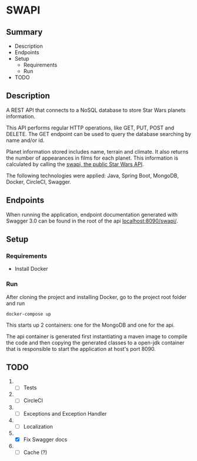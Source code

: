 # SWAPI

## Summary

- Description
- Endpoints
- Setup
    - Requirements
    - Run
- TODO


## Description

A REST API that connects to a NoSQL database to store Star Wars planets information.

This API performs regular HTTP operations, like GET, PUT, POST and DELETE. The GET endpoint can be used to query the database searching by name and/or id.

Planet information stored includes name, terrain and climate. It also returns the number of appearances in films for each planet. This information is calculated by calling the [swapi, the public Star Wars API](https://swapi.co/).

The following technologies were applied: Java, Spring Boot, MongoDB, Docker, CircleCI, Swagger.

## Endpoints

When running the application, endpoint documentation generated with Swagger 3.0 can be found in the root of the api [localhost:8090/swapi/](http://localhost:8090/swapi/).


## Setup

### Requirements

- Install Docker

### Run

After cloning the project and installing Docker, go to the project root folder and run

```shell
docker-compose up
```

This starts up 2 containers: one for the MongoDB and one for the api. 

The api container is generated first instantiating a maven image to compile the code and then copying the generated classes to a open-jdk container that is responsible to start the application at host's port 8090.

## TODO
1. - [ ] Tests
2. - [ ] CircleCI
3. - [ ] Exceptions and Exception Handler
4. - [ ] Localization
5. - [x] Fix Swagger docs
6. - [ ] Cache (?)